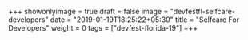 +++
showonlyimage = true
draft = false
image = "devfestfl-selfcare-developers"
date = "2019-01-19T18:25:22+05:30"
title = "Selfcare For Developers"
weight = 0
tags = ["devfest-florida-19"]
+++


